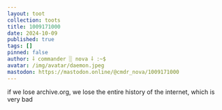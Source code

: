 ```yaml
---
layout: toot
collection: toots
title: 1009171000
date: 2024-10-09
published: true
tags: []
pinned: false
author: ⸸ commander ░ nova ⸸ :~$
avatar: /img/avatar/daemon.jpeg
mastodon: https://mastodon.online/@cmdr_nova/1009171000
---
```


if we lose archive.org, we lose the entire history of the internet, which is very bad
